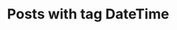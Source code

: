 ---
layout: tag
title: Posts with tag DateTime
summary: posts with tag DateTime
tag: datetime
permalink: /tags/datetime/
sitemap: false
---